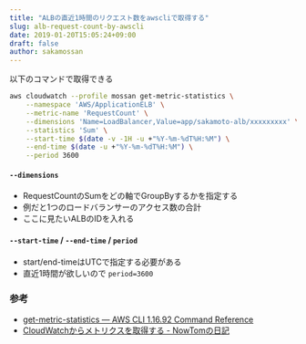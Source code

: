 ```yaml
---
title: "ALBの直近1時間のリクエスト数をawscliで取得する"
slug: alb-request-count-by-awscli
date: 2019-01-20T15:05:24+09:00
draft: false
author: sakamossan
---
```


以下のコマンドで取得できる

```bash
aws cloudwatch --profile mossan get-metric-statistics \
    --namespace 'AWS/ApplicationELB' \
    --metric-name 'RequestCount' \
    --dimensions 'Name=LoadBalancer,Value=app/sakamoto-alb/xxxxxxxxx' \
    --statistics 'Sum' \
    --start-time $(date -v -1H -u +"%Y-%m-%dT%H:%M") \
    --end-time $(date -u +"%Y-%m-%dT%H:%M") \
    --period 3600
```


#### `--dimensions`

- RequestCountのSumをどの軸でGroupByするかを指定する
- 例だと1つのロードバランサーのアクセス数の合計
- ここに見たいALBのIDを入れる


#### `--start-time` / `--end-time` / `period`

- start/end-timeはUTCで指定する必要がある
- 直近1時間が欲しいので `period=3600`


### 参考

- [get-metric-statistics — AWS CLI 1.16.92 Command Reference](https://docs.aws.amazon.com/cli/latest/reference/cloudwatch/get-metric-statistics.html)
- [CloudWatchからメトリクスを取得する - NowTomの日記](http://d.hatena.ne.jp/NowTom/20131122/1385050337)

